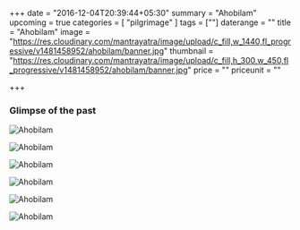+++
date = "2016-12-04T20:39:44+05:30"
summary = "Ahobilam"
upcoming = true
categories = [ "pilgrimage" ]
tags = [""]
daterange = ""
title = "Ahobilam"
image = "https://res.cloudinary.com/mantrayatra/image/upload/c_fill,w_1440,fl_progressive/v1481458952/ahobilam/banner.jpg"
thumbnail = "https://res.cloudinary.com/mantrayatra/image/upload/c_fill,h_300,w_450,fl_progressive/v1481458952/ahobilam/banner.jpg"
price = ""
priceunit = ""

+++

### Glimpse of the past

![Ahobilam](https://res.cloudinary.com/mantrayatra/image/upload/c_scale,w_800,fl_progressive/v1481433314/ahobilam/IMG_20161008_171523442.jpg)

![Ahobilam](https://res.cloudinary.com/mantrayatra/image/upload/c_scale,w_800,fl_progressive/v1481433315/ahobilam/IMG_20161009_091636338.jpg)

![Ahobilam](https://res.cloudinary.com/mantrayatra/image/upload/c_scale,w_800,fl_progressive/v1482889686/ahobilam/IMG_20161126_174419611.jpg)

![Ahobilam](https://res.cloudinary.com/mantrayatra/image/upload/c_scale,w_800,fl_progressive/v1482889689/ahobilam/DSCN4237.jpg)

![Ahobilam](https://res.cloudinary.com/mantrayatra/image/upload/c_scale,w_800,fl_progressive/v1482889687/ahobilam/IMG_20161008_104644787.jpg)

![Ahobilam](https://res.cloudinary.com/mantrayatra/image/upload/c_scale,w_800,fl_progressive/v1482889687/ahobilam/DSCN4264.jpg)
